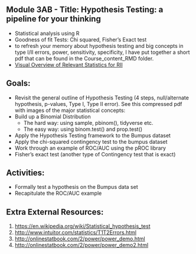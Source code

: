 ## Module 3AB - Title: Hypothesis Testing: a pipeline for your thinking
- Statistical analysis using R
- Goodness of fit Tests: Chi squared, Fisher’s Exact test
- to refresh your memory about hypothesis testing and big concepts in type I/II errors, power, sensitivity, specificity, I have put together a short pdf that can be found in the Course_content_RMD folder.
- [Visual Overview of Relevant Statistics for RII](programming/rii/Course_content_RMD/Statistics_Review_R2.pdf)

## Goals:
- Revisit the general outline of Hypothesis Testing (4 steps, null/alternate hypothesis, p-values, Type I, Type II error). See this compressed pdf with images of the major statistical concepts:  
- Build up a Binomial Distribution
    - The hard way: using sample, pbinom(), tidyverse etc.
    - The easy way: using binom.test() and prop.test()
- Apply the Hypothesis Testing framework to the Bumpus dataset
- Apply the chi-squared contingency test to the bumpus dataset
- Work through an example of ROC/AUC using the pROC library
- Fisher’s exact test (another type of Contingency test that is exact)

## Activities:
- Formally test a hypothesis on the Bumpus data set
- Recapitulate the ROC/AUC example 

## Extra External Resources: 
1. https://en.wikipedia.org/wiki/Statistical_hypothesis_test
2. http://www.intuitor.com/statistics/T1T2Errors.html
3. http://onlinestatbook.com/2/power/power_demo.html
4. http://onlinestatbook.com/2/power/power_demo2.html
